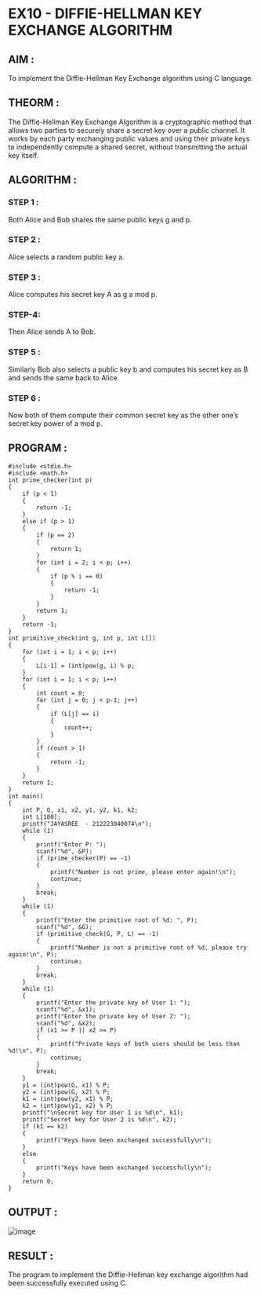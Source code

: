 # EX10 - DIFFIE-HELLMAN KEY EXCHANGE ALGORITHM
## AIM :
To implement the Diffie-Hellman Key Exchange algorithm using C language.
## THEORM :

The Diffie-Hellman Key Exchange Algorithm is a cryptographic method that allows two parties to securely share a secret key over a public channel. It works by each party exchanging public values and using their private keys to independently compute a shared secret, without transmitting the actual key itself.

## ALGORITHM :
### STEP 1 : 
Both Alice and Bob shares the same public keys g and p.

### STEP 2 :
Alice selects a random public key a.

### STEP 3 : 
Alice computes his secret key A as g a mod p.

### STEP-4: 
Then Alice sends A to Bob.

### STEP 5 : 
Similarly Bob also selects a public key b and computes his secret key as B and sends the same back to Alice.

### STEP 6 : 
Now both of them compute their common secret key as the other one’s secret key power of a mod p.

## PROGRAM :
```
#include <stdio.h>
#include <math.h>
int prime_checker(int p) 
{
    if (p < 1)
    {
        return -1;
    }
    else if (p > 1)
    {
        if (p == 2)
        {
            return 1;
        }
        for (int i = 2; i < p; i++)
        {
            if (p % i == 0)
            {
                return -1;
            }
        }
        return 1;
    }
    return -1;
}
int primitive_check(int g, int p, int L[]) 
{
    for (int i = 1; i < p; i++) 
    {
        L[i-1] = (int)pow(g, i) % p;
    }
    for (int i = 1; i < p; i++) 
    {
        int count = 0;
        for (int j = 0; j < p-1; j++) 
        {
            if (L[j] == i)
            {
                count++;
            }
        }
        if (count > 1) 
        {
            return -1;
        }
    }
    return 1;
}
int main() 
{
    int P, G, x1, x2, y1, y2, k1, k2;
    int L[100];
    printf("JAYASREE  - 212223040074\n");
    while (1) 
    {
        printf("Enter P: ");
        scanf("%d", &P);
        if (prime_checker(P) == -1)
        {
            printf("Number is not prime, please enter again!\n");
            continue;
        }
        break;
    }
    while (1)
    {
        printf("Enter the primitive root of %d: ", P);
        scanf("%d", &G);
        if (primitive_check(G, P, L) == -1) 
        {
            printf("Number is not a primitive root of %d, please try again!\n", P);
            continue;
        }
        break;
    }
    while (1) 
    {
        printf("Enter the private key of User 1: ");
        scanf("%d", &x1);
        printf("Enter the private key of User 2: ");
        scanf("%d", &x2);
        if (x1 >= P || x2 >= P)
        {
            printf("Private keys of both users should be less than %d!\n", P);
            continue;
        }
        break;
    }
    y1 = (int)pow(G, x1) % P;
    y2 = (int)pow(G, x2) % P;
    k1 = (int)pow(y2, x1) % P;
    k2 = (int)pow(y1, x2) % P;
    printf("\nSecret key for User 1 is %d\n", k1);
    printf("Secret key for User 2 is %d\n", k2);
    if (k1 == k2)
    {
        printf("Keys have been exchanged successfully\n");
    } 
    else 
    {
        printf("Keys have been exchanged successfully\n");
    }
    return 0;
}
```
## OUTPUT :
![image](https://github.com/user-attachments/assets/cb72d9db-c7be-44be-8088-89319ff01d37)



## RESULT :
The program to implement the Diffie-Hellman key exchange algorithm had been successfully executed using C.
